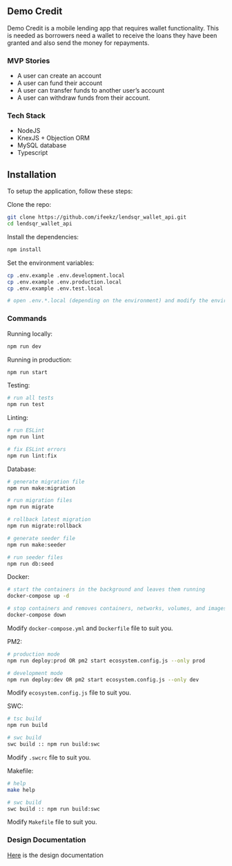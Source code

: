 ## Demo Credit
Demo Credit is a mobile lending app that requires wallet functionality. This is needed as borrowers need a wallet to receive the loans they have been granted and also send the money for repayments.

### MVP Stories
- A user can create an account
- A user can fund their account
- A user can transfer funds to another user’s account
- A user can withdraw funds from their account.

### Tech Stack
- NodeJS
- KnexJS + Objection ORM
- MySQL database
- Typescript

## Installation

To setup the application, follow these steps:

Clone the repo:

```bash
git clone https://github.com/ifeekz/lendsqr_wallet_api.git
cd lendsqr_wallet_api
```

Install the dependencies:

```bash
npm install
```

Set the environment variables:

```bash
cp .env.example .env.development.local
cp .env.example .env.production.local
cp .env.example .env.test.local

# open .env.*.local (depending on the environment) and modify the environment variables (if needed)
```

### Commands

Running locally:

```bash
npm run dev
```

Running in production:

```bash
npm run start
```

Testing:

```bash
# run all tests
npm run test
```

Linting:

```bash
# run ESLint
npm run lint

# fix ESLint errors
npm run lint:fix
```

Database:

```bash
# generate migration file
npm run make:migration

# run migration files
npm run migrate

# rollback latest migration
npm run migrate:rollback

# generate seeder file
npm run make:seeder

# run seeder files
npm run db:seed
```

Docker:

```bash
# start the containers in the background and leaves them running
docker-compose up -d

# stop containers and removes containers, networks, volumes, and images
docker-compose down
```
Modify `docker-compose.yml` and `Dockerfile` file to suit you.

PM2:

```bash
# production mode
npm run deploy:prod OR pm2 start ecosystem.config.js --only prod

# development mode
npm run deploy:dev OR pm2 start ecosystem.config.js --only dev
```
Modify `ecosystem.config.js` file to suit you.

SWC:

```bash
# tsc build
npm run build

# swc build
swc build :: npm run build:swc
```
Modify `.swcrc` file to suit you.

Makefile:

```bash
# help
make help

# swc build
swc build :: npm run build:swc
```
Modify `Makefile` file to suit you.

### Design Documentation
[Here](DESIGN.md) is the design documentation
